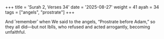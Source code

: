 +++
title = 'Surah 2, Verses 34'
date = '2025-08-27'
weight = 41
ayah = 34
tags = ["angels", "prostrate"]
+++

And ˹remember˺ when We said to the angels, “Prostrate before Adam,” so they all did—but not Iblîs, who refused and acted arrogantly, becoming unfaithful.